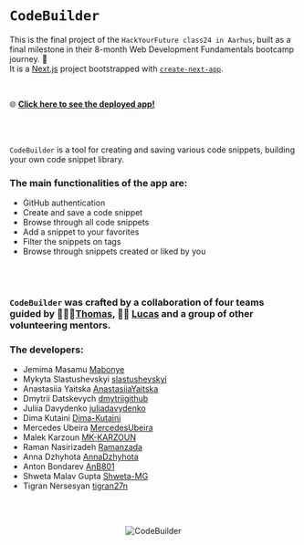 # `CodeBuilder`

This is the final project of the `HackYourFuture class24 in Aarhus`, built as a final milestone in their 8-month Web Development Fundamentals bootcamp journey. 💪 <br>
It is a [Next.js](https://nextjs.org/) project bootstrapped with [`create-next-app`](https://github.com/vercel/next.js/tree/canary/packages/create-next-app).

<br>

🌐 **[Click here to see the deployed app!](https://codebuilder.dev/)**

<br> <br>

`CodeBuilder` is a tool for creating and saving various code snippets, building your own code snippet library.

### The main functionalities of the app are:

- GitHub authentication
- Create and save a code snippet
- Browse through all code snippets
- Add a snippet to your favorites
- Filter the snippets on tags
- Browse through snippets created or liked by you

<br> <br>

### `CodeBuilder` was crafted by a collaboration of four teams guided by 🧑🏻‍💻[Thomas](https://github.com/te-online/), 🧑‍💻 [Lucas](https://github.com/LucasIversen) and a group of other volunteering mentors.

### The developers:

- Jemima Masamu  [Mabonye](https://github.com/Mabonye)
- Mykyta Slastushevskyi  [slastushevskyi](https://github.com/slastushevskyi)
- Anastasiia Yaitska  [AnastasiiaYaitska](https://github.com/AnastasiiaYaitska)
- Dmytrii Datskevych  [dmytriigithub](https://github.com/dmytriigithub)
- Juliia Davydenko  [juliadavydenko](https://github.com/juliadavydenko)
- Dima Kutaini  [Dima-Kutaini](https://github.com/Dima-Kutaini)
- Mercedes Ubeira  [MercedesUbeira](https://github.com/MercedesUbeira)
- Malek Karzoun  [MK-KARZOUN](https://github.com/MK-KARZOUN)
- Raman Nasirizadeh  [Ramanzada](https://github.com/Ramanzada)
- Anna Dzhyhota  [AnnaDzhyhota](https://github.com/AnnaDzhyhota)
- Anton Bondarev  [AnB801](https://github.com/AnB801)
- Shweta Malav Gupta  [Shweta-MG](https://github.com/Shweta-MG)
- Tigran Nersesyan  [tigran27n](https://github.com/tigran27n)

<br><br>

<p align="center">
  <img src="public/CodeBuilder.gif" alt="CodeBuilder" />
</p>
